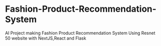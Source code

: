 # Fashion-Product-Recommendation-System
AI Project making Fashion Product Recommendation System Using Resnet 50 website with NextJS,React and Flask
